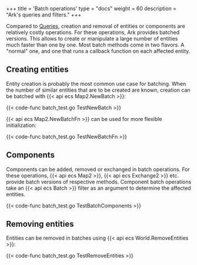 +++
title = 'Batch operations'
type = "docs"
weight = 60
description = "Ark's queries and filters."
+++

Compared to [Queries](../queries), creation and removal of entities or components are relatively costly operations.
For these operations, Ark provides batched versions.
This allows to create or manipulate a large number of entities much faster than one by one.
Most batch methods come in two flavors. A "normal" one, and one that runs a callback function on each affected entity.

## Creating entities

Entity creation is probably the most common use case for batching.
When the number of similar entities that are to be created are known,
creation can be batched with {{< api ecs Map2.NewBatch >}}:

{{< code-func batch_test.go TestNewBatch >}}

{{< api ecs Map2.NewBatchFn >}} can be used for more flexible initialization:

{{< code-func batch_test.go TestNewBatchFn >}}

## Components

Components can be added, removed or exchanged in batch operations.
For these operations, {{< api ecs Map2 >}}, {{< api ecs Exchange2 >}} etc.
provide batch versions of respective methods.
Component batch operations take an {{< api ecs Batch >}} filter as an argument to determine the affected entities.

{{< code-func batch_test.go TestBatchComponents >}}

## Removing entities

Entities can be removed in batches using {{< api ecs World.RemoveEntities >}}:

{{< code-func batch_test.go TestRemoveEntities >}}
